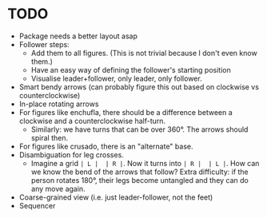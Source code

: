 # TODO
- Package needs a better layout asap
- Follower steps:
  - Add them to all figures. (This is not trivial because I don't even know them.)
  - Have an easy way of defining the follower's starting position
  - Visualise leader+follower, only leader, only follower.
- Smart bendy arrows (can probably figure this out based on clockwise vs counterclockwise)
- In-place rotating arrows
- For figures like enchufla, there should be a difference between a clockwise and a counterclockwise half-turn.
  - Similarly: we have turns that can be over 360°. The arrows should spiral then.
- For figures like crusado, there is an "alternate" base.
- Disambiguation for leg crosses.
  - Imagine a grid `| L |  | R |`. Now it turns into `| R |  | L |`. How can we know the bend of the arrows that follow?
    Extra difficulty: if the person rotates 180°, their legs become untangled and they can do any move again.
- Coarse-grained view (i.e. just leader-follower, not the feet)
- Sequencer